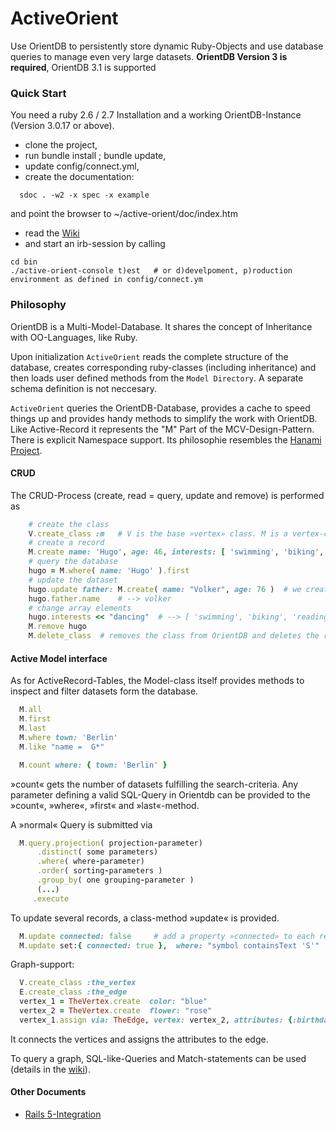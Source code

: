 # ActiveOrient
Use OrientDB to persistently store dynamic Ruby-Objects and use database queries to manage even very large
datasets. **OrientDB Version 3 is required**,  OrientDB 3.1 is supported

### Quick Start

You need a ruby 2.6 / 2.7  Installation and a working OrientDB-Instance (Version 3.0.17 or above).

- clone the project, 
 - run bundle install ; bundle update, 
 - update config/connect.yml,
 - create the documentation:
 ```
   sdoc . -w2 -x spec -x example
   ```
   and point the browser to ~/active-orient/doc/index.htm
   
-  read the [Wiki](./../../wiki/Initialisation)
 - and start an irb-session by calling  
```
cd bin
./active-orient-console t)est   # or d)develpoment, p)roduction environment as defined in config/connect.ym
```

### Philosophy


OrientDB is a Multi-Model-Database. It shares the concept of Inheritance with OO-Languages, like Ruby. 
 
Upon initialization `ActiveOrient` reads the complete structure of the database, creates corresponding ruby-classes (including inheritance) and then loads user defined methods from the `Model Directory`. A separate schema definition is not neccesary. 

`ActiveOrient` queries the OrientDB-Database, provides a cache to speed things up and provides handy methods to simplify the work with OrientDB. Like Active-Record it represents the "M" Part of the MCV-Design-Pattern. There is explicit Namespace support. Its philosophie resembles the [Hanami Project](https://github.com/hanami/hanami). 




#### CRUD
The CRUD-Process (create, read = query, update and remove) is performed as
```ruby	
    # create the class
    V.create_class :m   # V is the base »vertex» class. M is a vertex-class.
    # create a record
    M.create name: 'Hugo', age: 46, interests: [ 'swimming', 'biking', 'reading' ]
    # query the database
    hugo = M.where( name: 'Hugo' ).first
    # update the dataset
    hugo.update father: M.create( name: "Volker", age: 76 )  # we create an internal link
    hugo.father.name	# --> volker
    # change array elements
    hugo.interests << "dancing"  # --> [ 'swimming', 'biking', 'reading', 'dancing' ]
    M.remove hugo 
    M.delete_class	# removes the class from OrientDB and deletes the ruby-object-definition
 ```
 

#### Active Model interface

As for ActiveRecord-Tables, the Model-class itself provides methods to inspect and filter datasets form the database.

```ruby
  M.all   
  M.first
  M.last
  M.where town: 'Berlin'
  M.like "name =  G*"

  M.count where: { town: 'Berlin' }
```
»count« gets the number of datasets fulfilling the search-criteria. Any parameter defining a valid SQL-Query in Orientdb can be provided to the »count«, »where«, »first« and »last«-method.

A »normal« Query is submitted via
```ruby
  M.query.projection( projection-parameter)
	  .distinct( some parameters)
	  .where( where-parameter)
	  .order( sorting-parameters )
	  .group_by( one grouping-parameter )
	  (...)
	 .execute

```

To update several records, a class-method »update« is provided.
```ruby
  M.update connected: false   	# add a property »connected» to each record
  M.update set:{ connected: true },  where: "symbol containsText 'S'" 
```

Graph-support:

```ruby
  V.create_class :the_vertex
  E.create_class :the_edge
  vertex_1 = TheVertex.create  color: "blue"
  vertex_2 = TheVertex.create  flower: "rose"
  vertex_1.assign via: TheEdge, vertex: vertex_2, attributes: {:birthday => Date.today }
```
It connects the vertices and assigns the attributes to the edge.

To query a graph,  SQL-like-Queries and Match-statements can be used (details in the [wiki](https://github.com/topofocus/active-orient/wiki)). 

#### Other Documents

- [Rails 5-Integration](./rails.md)


